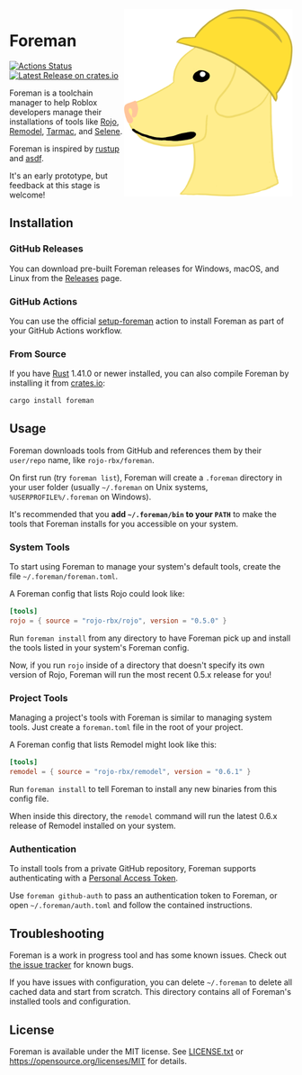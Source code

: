<img align="right" width="300" src="foreman.png" />

# Foreman
[![Actions Status](https://github.com/rojo-rbx/foreman/workflows/CI/badge.svg)](https://github.com/rojo-rbx/foreman/actions?query=workflow%3ACI)
[![Latest Release on crates.io](https://img.shields.io/crates/v/foreman.svg?label=latest%20release)](https://crates.io/crates/foreman)

Foreman is a toolchain manager to help Roblox developers manage their installations of tools like [Rojo](https://github.com/rojo-rbx/rojo), [Remodel](https://github.com/rojo-rbx/remodel), [Tarmac](https://github.com/rojo-rbx/tarmac), and [Selene](https://github.com/Kampfkarren/selene).

Foreman is inspired by [rustup](https://rustup.rs) and [asdf](https://github.com/asdf-vm/asdf).

It's an early prototype, but feedback at this stage is welcome!

## Installation

### GitHub Releases
You can download pre-built Foreman releases for Windows, macOS, and Linux from the [Releases](https://github.com/rojo-rbx/foreman/releases) page.

### GitHub Actions
You can use the official [setup-foreman](https://github.com/rojo-rbx/setup-foreman) action to install Foreman as part of your GitHub Actions workflow.

### From Source
If you have [Rust](https://www.rust-lang.org/) 1.41.0 or newer installed, you can also compile Foreman by installing it from [crates.io](https://crates.io):

```bash
cargo install foreman
```

## Usage
Foreman downloads tools from GitHub and references them by their `user/repo` name, like `rojo-rbx/foreman`.

On first run (try `foreman list`), Foreman will create a `.foreman` directory in your user folder (usually `~/.foreman` on Unix systems, `%USERPROFILE%/.foreman` on Windows).

It's recommended that you **add `~/.foreman/bin` to your `PATH`** to make the tools that Foreman installs for you accessible on your system.

### System Tools
To start using Foreman to manage your system's default tools, create the file `~/.foreman/foreman.toml`.

A Foreman config that lists Rojo could look like:

```toml
[tools]
rojo = { source = "rojo-rbx/rojo", version = "0.5.0" }
```

Run `foreman install` from any directory to have Foreman pick up and install the tools listed in your system's Foreman config.

Now, if you run `rojo` inside of a directory that doesn't specify its own version of Rojo, Foreman will run the most recent 0.5.x release for you!

### Project Tools
Managing a project's tools with Foreman is similar to managing system tools. Just create a `foreman.toml` file in the root of your project.

A Foreman config that lists Remodel might look like this:

```toml
[tools]
remodel = { source = "rojo-rbx/remodel", version = "0.6.1" }
```

Run `foreman install` to tell Foreman to install any new binaries from this config file.

When inside this directory, the `remodel` command will run the latest 0.6.x release of Remodel installed on your system.

### Authentication
To install tools from a private GitHub repository, Foreman supports authenticating with a [Personal Access Token](https://help.github.com/en/github/authenticating-to-github/creating-a-personal-access-token-for-the-command-line).

Use `foreman github-auth` to pass an authentication token to Foreman, or open `~/.foreman/auth.toml` and follow the contained instructions.

## Troubleshooting
Foreman is a work in progress tool and has some known issues. Check out [the issue tracker](https://github.com/rojo-rbx/foreman/issues) for known bugs.

If you have issues with configuration, you can delete `~/.foreman` to delete all cached data and start from scratch. This directory contains all of Foreman's installed tools and configuration.

## License
Foreman is available under the MIT license. See [LICENSE.txt](LICENSE.txt) or <https://opensource.org/licenses/MIT> for details.